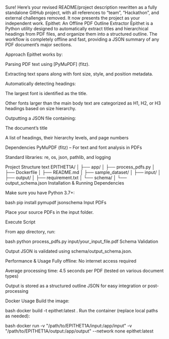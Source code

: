 Sure! Here’s your revised README/project description rewritten as a fully standalone GitHub project, with all references to “team”, “Hackathon”, and external challenges removed. It now presents the project as your independent work.
Epithet: An Offline PDF Outline Extractor
Epithet is a Python utility designed to automatically extract titles and hierarchical headings from PDF files, and organize them into a structured outline. The workflow is completely offline and fast, providing a JSON summary of any PDF document’s major sections.

Approach
Epithet works by:

Parsing PDF text using [PyMuPDF] (fitz).

Extracting text spans along with font size, style, and position metadata.

Automatically detecting headings:

The largest font is identified as the title.

Other fonts larger than the main body text are categorized as H1, H2, or H3 headings based on size hierarchy.

Outputting a JSON file containing:

The document’s title

A list of headings, their hierarchy levels, and page numbers

Dependencies
PyMuPDF (fitz) – For text and font analysis in PDFs

Standard libraries: re, os, json, pathlib, and logging

Project Structure
text
EPITHET1A/
│
├── app/
│    ├── process_pdfs.py
│    ├── Dockerfile
│    ├── README.md
│    ├── sample_dataset/
│    ├── input/
│    ├── output/
│    ├── requirement.txt
│    └── schema/
│         └── output_schema.json
Installation & Running
Dependencies

Make sure you have Python 3.7+:

bash
pip install pymupdf jsonschema
Input PDFs

Place your source PDFs in the input folder.

Execute Script

From app directory, run:

bash
python process_pdfs.py input/your_input_file.pdf
Schema Validation

Output JSON is validated using schema/output_schema.json.

Performance & Usage
Fully offline: No internet access required

Average processing time: 4.5 seconds per PDF (tested on various document types)

Output is stored as a structured outline JSON for easy integration or post-processing

Docker Usage
Build the image:

bash
docker build -t epithet:latest .
Run the container (replace local paths as needed):

bash
docker run -v "/path/to/EPITHET1A/input:/app/input" -v "/path/to/EPITHET1A/output:/app/output" --network none epithet:latest
